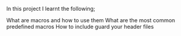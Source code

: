 In this project I learnt the following;

What are macros and how to use them
What are the most common predefined macros
How to include guard your header files

